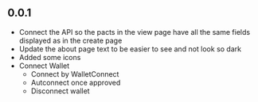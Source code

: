 ## 0.0.1

- Connect the API so the pacts in the view page have all the same fields displayed as in the create page
- Update the about page text to be easier to see and not look so dark
- Added some icons
- Connect Wallet
  - Connect by WalletConnect
  - Autconnect once approved
  - Disconnect wallet
